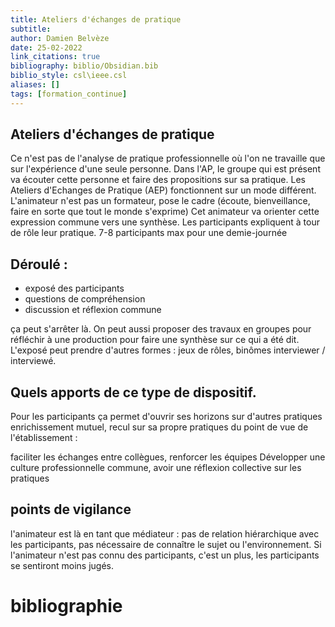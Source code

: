 ```yaml
---
title: Ateliers d'échanges de pratique
subtitle:
author: Damien Belvèze
date: 25-02-2022
link_citations: true
bibliography: biblio/Obsidian.bib
biblio_style: csl\ieee.csl
aliases: []
tags: [formation_continue]
---
```


## Ateliers d'échanges de pratique

Ce n'est pas de l'analyse de pratique professionnelle où l'on ne travaille que sur l'expérience d'une seule personne. Dans l'AP, le groupe qui est présent va écouter cette personne et faire des propositions sur sa pratique.
Les Ateliers d'Echanges de Pratique (AEP) fonctionnent sur un mode différent.
L'animateur n'est pas un formateur, pose le cadre (écoute, bienveillance, faire en sorte que tout le monde s'exprime)
Cet animateur va orienter cette expression commune vers une synthèse.
Les participants expliquent à tour de rôle leur pratique.
7-8 participants max pour une demie-journée

## Déroulé :

- exposé des participants
- questions de compréhension
- discussion et réflexion commune

ça peut s'arrêter là. On peut aussi proposer des travaux en groupes pour réfléchir à une production pour faire une synthèse sur ce qui a été dit. L'exposé peut prendre d'autres formes : jeux de rôles, binômes interviewer / interviewé.

## Quels apports de ce type de dispositif.

Pour les participants ça permet d'ouvrir ses horizons sur d'autres pratiques
enrichissement mutuel, recul sur sa propre pratiques
du point de vue de l'établissement :

faciliter les échanges entre collègues, renforcer les équipes
Développer une culture professionnelle commune, avoir une réflexion collective sur les pratiques

## points de vigilance

l'animateur est là en tant que médiateur : pas de relation hiérarchique avec les participants, pas nécessaire de connaître le sujet ou l'environnement.
Si l'animateur n'est pas connu des participants, c'est un plus, les participants se sentiront moins jugés.





# bibliographie

